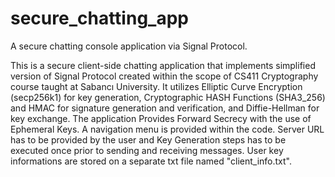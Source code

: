 # secure_chatting_app
A secure chatting console application via Signal Protocol.

This is a secure client-side chatting application that implements simplified version of Signal Protocol created within the scope of CS411 Cryptography course taught at Sabancı University. It utilizes Elliptic Curve Encryption (secp256k1) for key generation, Cryptographic HASH Functions (SHA3_256) and HMAC for signature generation and verification, and Diffie-Hellman for key exchange. The application Provides Forward Secrecy with the use of Ephemeral Keys. A navigation menu is provided within the code. Server URL has to be provided by the user and Key Generation steps has to be executed once prior to sending and receiving messages. User key informations are stored on a separate txt file named "client_info.txt".
